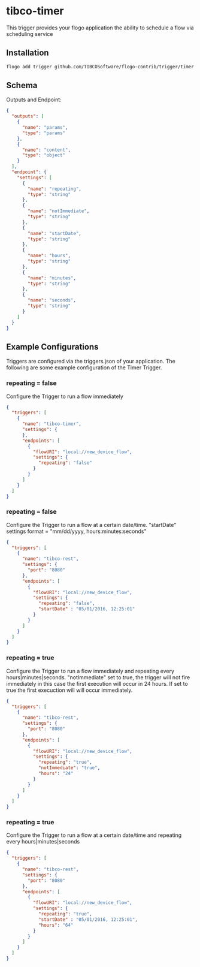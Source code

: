 # tibco-timer
This trigger provides your flogo application the ability to schedule a flow via scheduling service

## Installation

```bash
flogo add trigger github.com/TIBCOSoftware/flogo-contrib/trigger/timer
```

## Schema
Outputs and Endpoint:

```json
{
  "outputs": [
    {
      "name": "params",
      "type": "params"
    },
    {
      "name": "content",
      "type": "object"
    }
  ],
  "endpoint": {
    "settings": [
      {
        "name": "repeating",
        "type": "string"
      },
      {
        "name": "notImmediate",
        "type": "string"
      },
      {
        "name": "startDate",
        "type": "string"
      },
      {
        "name": "hours",
        "type": "string"
      },
      {
        "name": "minutes",
        "type": "string"
      },
      {
        "name": "seconds",
        "type": "string"
      }
    ]
  }
}
```

## Example Configurations

Triggers are configured via the triggers.json of your application. The following are some example configuration of the Timer Trigger.

### repeating = false
Configure the Trigger to run a flow immediately

```json
{
  "triggers": [
    {
      "name": "tibco-timer",
      "settings": {
      },
      "endpoints": [
        {
          "flowURI": "local://new_device_flow",
          "settings": {
            "repeating": "false"
          }
        }
      ]
    }
  ]
}
```

### repeating = false
Configure the Trigger to run a flow at a certain date/time. "startDate" settings format = "mm/dd/yyyy, hours:minutes:seconds"

```json
{
  "triggers": [
    {
      "name": "tibco-rest",
      "settings": {
        "port": "8080"
      },
      "endpoints": [
        {
          "flowURI": "local://new_device_flow",
          "settings": {
            "repeating": "false",
            "startDate" : "05/01/2016, 12:25:01"
          }
        }
      ]
    }
  ]
}
```

### repeating = true
Configure the Trigger to run a flow immediately and repeating every hours|minutes|seconds. "notImmediate" set to true, the trigger will not fire immediately in this case the first execution will occur in 24 hours. If set to true the first execuction will will occur immediately.

```json
{
  "triggers": [
    {
      "name": "tibco-rest",
      "settings": {
        "port": "8080"
      },
      "endpoints": [
        {
          "flowURI": "local://new_device_flow",
          "settings": {
            "repeating": "true",
            "notImmediate": "true",
            "hours": "24"
          }
        }
      ]
    }
  ]
}
```

### repeating = true
Configure the Trigger to run a flow at a certain date/time and repeating every hours|minutes|seconds

```json
{
  "triggers": [
    {
      "name": "tibco-rest",
      "settings": {
        "port": "8080"
      },
      "endpoints": [
        {
          "flowURI": "local://new_device_flow",
          "settings": {
            "repeating": "true",
            "startDate" : "05/01/2016, 12:25:01",
            "hours": "64"
          }
        }
      ]
    }
  ]
}
```
